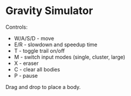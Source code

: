 # Gravity Simulator
Controls:
- W/A/S/D - move 
- E/R - slowdown and speedup time
- T - toggle trail on/off
- M - switch input modes (single, cluster, large)
- X - eraser
- C - clear all bodies
- P - pause

Drag and drop to place a body. 
